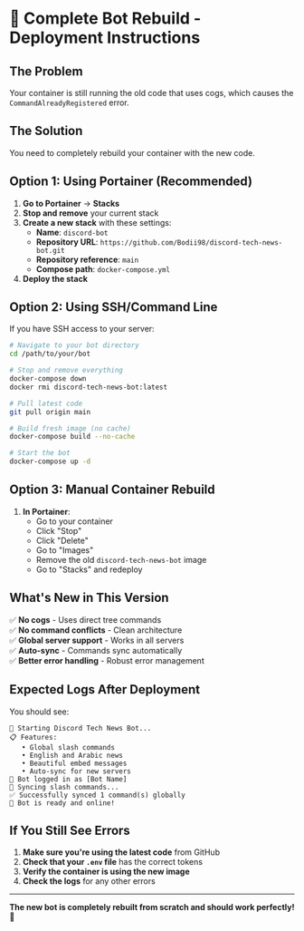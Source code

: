 # 🚀 Complete Bot Rebuild - Deployment Instructions

## The Problem
Your container is still running the old code that uses cogs, which causes the `CommandAlreadyRegistered` error.

## The Solution
You need to completely rebuild your container with the new code.

## Option 1: Using Portainer (Recommended)

1. **Go to Portainer** → **Stacks**
2. **Stop and remove** your current stack
3. **Create a new stack** with these settings:
   - **Name**: `discord-bot`
   - **Repository URL**: `https://github.com/Bodii98/discord-tech-news-bot.git`
   - **Repository reference**: `main`
   - **Compose path**: `docker-compose.yml`
4. **Deploy the stack**

## Option 2: Using SSH/Command Line

If you have SSH access to your server:

```bash
# Navigate to your bot directory
cd /path/to/your/bot

# Stop and remove everything
docker-compose down
docker rmi discord-tech-news-bot:latest

# Pull latest code
git pull origin main

# Build fresh image (no cache)
docker-compose build --no-cache

# Start the bot
docker-compose up -d
```

## Option 3: Manual Container Rebuild

1. **In Portainer**:
   - Go to your container
   - Click "Stop"
   - Click "Delete"
   - Go to "Images"
   - Remove the old `discord-tech-news-bot` image
   - Go to "Stacks" and redeploy

## What's New in This Version

✅ **No cogs** - Uses direct tree commands  
✅ **No command conflicts** - Clean architecture  
✅ **Global server support** - Works in all servers  
✅ **Auto-sync** - Commands sync automatically  
✅ **Better error handling** - Robust error management  

## Expected Logs After Deployment

You should see:
```
🚀 Starting Discord Tech News Bot...
📋 Features:
   • Global slash commands
   • English and Arabic news
   • Beautiful embed messages
   • Auto-sync for new servers
🤖 Bot logged in as [Bot Name]
🔄 Syncing slash commands...
✅ Successfully synced 1 command(s) globally
🚀 Bot is ready and online!
```

## If You Still See Errors

1. **Make sure you're using the latest code** from GitHub
2. **Check that your `.env` file** has the correct tokens
3. **Verify the container is using the new image**
4. **Check the logs** for any other errors

---

**The new bot is completely rebuilt from scratch and should work perfectly!** 🎉 